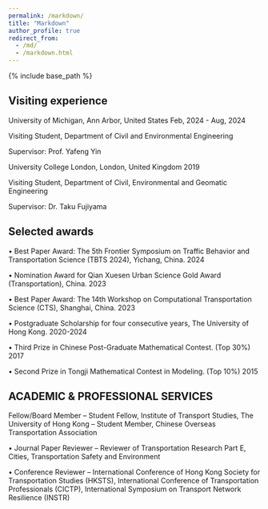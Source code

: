 ```yaml
---
permalink: /markdown/
title: "Markdown"
author_profile: true
redirect_from: 
  - /md/
  - /markdown.html
---
```

{% include base_path %}
## Visiting experience
University of Michigan, Ann Arbor, United States Feb, 2024 - Aug, 2024

Visiting Student, Department of Civil and Environmental Engineering

Supervisor: Prof. Yafeng Yin

University College London, London, United Kingdom 2019

Visiting Student, Department of Civil, Environmental and Geomatic Engineering

Supervisor: Dr. Taku Fujiyama


## Selected awards

• Best Paper Award: The 5th Frontier Symposium on Traffic Behavior and Transportation Science (TBTS 2024), Yichang, China. 2024

• Nomination Award for Qian Xuesen Urban Science Gold Award (Transportation), China. 2023

• Best Paper Award: The 14th Workshop on Computational Transportation Science (CTS), Shanghai, China. 2023

• Postgraduate Scholarship for four consecutive years, The University of Hong Kong. 2020-2024

• Third Prize in Chinese Post-Graduate Mathematical Contest. (Top 30%) 2017

• Second Prize in Tongji Mathematical Contest in Modeling. (Top 10%) 2015

## ACADEMIC & PROFESSIONAL SERVICES

Fellow/Board Member
– Student Fellow, Institute of Transport Studies, The University of Hong Kong
– Student Member, Chinese Overseas Transportation Association

• Journal Paper Reviewer
– Reviewer of Transportation Research Part E, Cities, Transportation Safety and Environment

• Conference Reviewer
– International Conference of Hong Kong Society for Transportation Studies (HKSTS), International Conference of Transportation Professionals (CICTP), International Symposium on Transport Network Resilience (INSTR)
